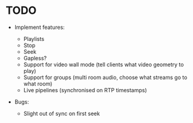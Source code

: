 # TODO

- Implement features:
  - Playlists
  - Stop
  - Seek
  - Gapless?
  - Support for video wall mode (tell clients what video geometry to play)
  - Support for groups (multi room audio, choose what streams go to what room)
  - Live pipelines (synchronised on RTP timestamps)

- Bugs:
  - Slight out of sync on first seek
